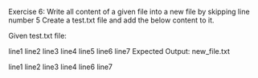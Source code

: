Exercise 6: Write all content of a given file into a new file by skipping line number 5
Create a test.txt file and add the below content to it.

Given test.txt file:

line1
line2
line3
line4
line5
line6
line7
Expected Output: new_file.txt

line1
line2
line3
line4
line6
line7
